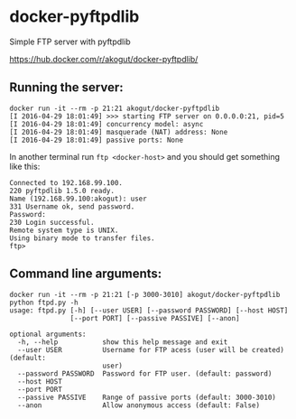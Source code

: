 # docker-pyftpdlib
Simple FTP server with pyftpdlib

https://hub.docker.com/r/akogut/docker-pyftpdlib/

## Running the server:
```
docker run -it --rm -p 21:21 akogut/docker-pyftpdlib
[I 2016-04-29 18:01:49] >>> starting FTP server on 0.0.0.0:21, pid=5
[I 2016-04-29 18:01:49] concurrency model: async
[I 2016-04-29 18:01:49] masquerade (NAT) address: None
[I 2016-04-29 18:01:49] passive ports: None
```

In another terminal run `ftp <docker-host>` and you should get something like this:
```
Connected to 192.168.99.100.
220 pyftpdlib 1.5.0 ready.
Name (192.168.99.100:akogut): user
331 Username ok, send password.
Password:
230 Login successful.
Remote system type is UNIX.
Using binary mode to transfer files.
ftp>
```

## Command line arguments:
```
docker run -it --rm -p 21:21 [-p 3000-3010] akogut/docker-pyftpdlib python ftpd.py -h
usage: ftpd.py [-h] [--user USER] [--password PASSWORD] [--host HOST]
               [--port PORT] [--passive PASSIVE] [--anon]

optional arguments:
  -h, --help           show this help message and exit
  --user USER          Username for FTP acess (user will be created) (default:
                       user)
  --password PASSWORD  Password for FTP user. (default: password)
  --host HOST
  --port PORT
  --passive PASSIVE    Range of passive ports (default: 3000-3010)
  --anon               Allow anonymous access (default: False)
```
